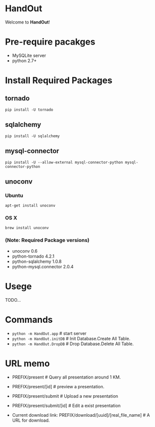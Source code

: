 # HandOut
Welcome to <b>HandOut</b>!

# Pre-require pacakges
* MySQLite server
* python 2.7+

# Install Required Packages
## tornado
```
pip install -U tornado
```
## sqlalchemy
```
pip install -U sqlalchemy
```
## mysql-connector
```
pip install -U --allow-external mysql-connector-python mysql-connector-python
```

## unoconv
### Ubuntu
```
apt-get install unoconv
```
### OS X
```
brew install unoconv
```

### (Note: Required Package versions)
* unoconv 0.6
* python-tornado 4.2.1
* python-sqlalchemy 1.0.8
* python-mysql.connector 2.0.4

# Usege
TODO...

# Commands
* `python -m HandOut.app`  # start server
* `python -m HandOut.initDB` # Init Database.Create All Table.
* `python -m HandOut.DropDB` # Drop Database.Delete All Table.

# URL memo

* PREFIX/present # Query all presentation around 1 KM.
* PREFIX/present/[id] # preview a presentation.
* PREFIX/present/submit # Upload a new presentation
* PREFIX/present/submit/[id] # Edit a exist presentation

* Current download link: PREFIX/download/[uuid]/[real_file_name] # A URL for download.
